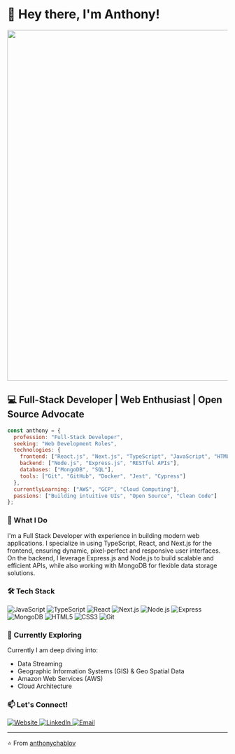 # 👋 Hey there, I'm Anthony!

<div align="center">  
  <a href="https://www.anthonychablov.com">
    <img src="https://github.com/user-attachments/assets/27aa7856-f08a-4cdd-8f4d-a73282168ab5" width="800">
  </a>
</div>

## 💻 Full-Stack Developer | Web Enthusiast | Open Source Advocate

```javascript
const anthony = {
  profession: "Full-Stack Developer",
  seeking: "Web Development Roles",
  technologies: {
    frontend: ["React.js", "Next.js", "TypeScript", "JavaScript", "HTML/CSS"],
    backend: ["Node.js", "Express.js", "RESTful APIs"],
    databases: ["MongoDB", "SQL"],
    tools: ["Git", "GitHub", "Docker", "Jest", "Cypress"]
  },
  currentlyLearning: ["AWS", "GCP", "Cloud Computing"],
  passions: ["Building intuitive UIs", "Open Source", "Clean Code"]
};
```

### 🚀 What I Do

I'm a Full Stack Developer with experience in building modern web applications. I specialize in using TypeScript, React, and Next.js for the frontend, ensuring dynamic, pixel-perfect and responsive user interfaces.
On the backend, I leverage Express.js and Node.js to build scalable and efficient APIs, while also working with MongoDB for flexible data storage solutions.

### 🛠️ Tech Stack

![JavaScript](https://img.shields.io/badge/-JavaScript-F7DF1E?style=flat-square&logo=javascript&logoColor=black)
![TypeScript](https://img.shields.io/badge/-TypeScript-3178C6?style=flat-square&logo=typescript&logoColor=white)
![React](https://img.shields.io/badge/-React-61DAFB?style=flat-square&logo=react&logoColor=black)
![Next.js](https://img.shields.io/badge/-Next.js-000000?style=flat-square&logo=next.js&logoColor=white)
![Node.js](https://img.shields.io/badge/-Node.js-339933?style=flat-square&logo=node.js&logoColor=white)
![Express](https://img.shields.io/badge/-Express-000000?style=flat-square&logo=express&logoColor=white)
![MongoDB](https://img.shields.io/badge/-MongoDB-47A248?style=flat-square&logo=mongodb&logoColor=white)
![HTML5](https://img.shields.io/badge/-HTML5-E34F26?style=flat-square&logo=html5&logoColor=white)
![CSS3](https://img.shields.io/badge/-CSS3-1572B6?style=flat-square&logo=css3&logoColor=white)
![Git](https://img.shields.io/badge/-Git-F05032?style=flat-square&logo=git&logoColor=white)

### 🌱 Currently Exploring

Currently I am deep diving into: 
- Data Streaming
- Geographic Information Systems (GIS) & Geo Spatial Data
- Amazon Web Services (AWS)
- Cloud Architecture 

### 📫 Let's Connect!

<a href="https://www.anthonychablov.com/" target="_blank">
  <img src="https://img.shields.io/badge/Website-4285F4?style=for-the-badge&logo=google-chrome&logoColor=white" alt="Website"/>
</a>
<a href="https://www.linkedin.com/in/anthonychablov/" target="_blank">
  <img src="https://img.shields.io/badge/LinkedIn-0077B5?style=for-the-badge&logo=linkedin&logoColor=white" alt="LinkedIn"/>
</a>
<a href="mailto:aechablov@gmail.com">
  <img src="https://img.shields.io/badge/Email-D14836?style=for-the-badge&logo=gmail&logoColor=white" alt="Email"/>
</a>

---

⭐️ From [anthonychablov](https://github.com/anthonychablov)
